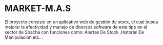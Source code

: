 # MARKET-M.A.S
El proyecto consiste en un aplicativo web de gestión de stock, el cual busca mejorar la efectividad y manejo de diversos software de este tipo en el sector de Soacha con funciones como: Alertas De Stock ,Historial De Manipulacion,etc...
